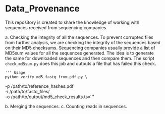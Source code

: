# Data_Provenance
This repository is created to share the knowledge of working with sequences received from sequencing companies.

a. Checking the integrity of all the sequences.
	To prevent corrupted files from further analysis, we are checking the integrity of the sequences based on their MD5 checksums.
	Sequencing companies usually provide a list of MD5sum values for all the sequences generated. The idea is to generate the same for downloaded sequences and then compare them. 
	The script ```check_md5sum.py``` does this job and outputs a file that has failed this check. 

	''' Usage 
	python verify_md5_fastq_from_pdf.py \
  -p /path/to/reference_hashes.pdf \
  -i /path/to/fastq_files/ \
  -o /path/to/output/md5_check_results.tsv'''

b. Merging the sequences.
c. Counting reads in sequences.
